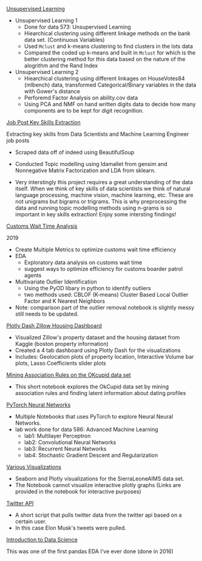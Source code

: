 

[Unsupervised Learning](https://github.com/chiwang03/Various-Data-Science-Projects/tree/master/Unsupervised%20Learning)

- Unsupervised Learning 1 
  - Done for data 573: Unsupervised Learning 
  - Hiearchical clustering using different linkage methods on the bank data set. (Continuous Variables) 
  - Used `Mclust` and k-means clustering to find clusters in the lots data
  - Compared the coded up k-means and built in `Mclust` for which is the better clustering method for this data based on the nature of the alogrithm and the Rand Index
- Unsupervised Learning 2
  - Hiearchical clustering using different linkages on HouseVotes84 (mlbench) data, transformed Categorical/Binary variables in the data with Gower's distance
  - Perforemd Factor Analysis on ability.cov data 
  - Using PCA and NMF on hand written digits data to decide how many components are to be kept for digit recognition. 
  
[Job Post Key Skills Extraction](https://github.com/ChiWang03/Various-Data-Science-Projects/tree/master/Job%20Post%20Key%20Skills%20Extraction)

Extracting key skills from Data Scientists and Machine Learning Engineer job posts

- Scraped data off of indeed using BeautifulSoup

- Conducted Topic modelling using ldamallet from gensim and Nonnegative Matrix Factorization and LDA from sklearn.

- Very interstingly this project requires a great understanding of the data itself. When we think of key skills of data scientists we think of natural language processing, machine vision, machine learning, etc. These are not unigrams but bigrams or trigrams. This is why preprocessing the data and running topic modelling methods using n-grams is so important in key skills extraction! Enjoy some intersting findings!

[Customs Wait Time Analysis](https://github.com/ChiWang03/Various-Data-Science-Projects/tree/master/Customs%20Wait%20Time%20Analysis)

2019


* Create Multiple Metrics to optimize customs wait time efficiency
* EDA
  * Exploratory data analysis on customs wait time
  * suggest ways to optimize efficiency for customs boarder patrol agents
* Multivariate Outlier Identification
  * Using the PyOD libary in python to identify outliers
  * two methods used: CBLOF (K-means) Cluster Based Local Outlier Factor and K Nearest Neighbors
* Note: comparison part of the outlier removal notebook is slightly messy still needs to be updated.

[Plotly Dash Zillow Housing Dashboard](https://github.com/chiwang03/Various-Data-Science-Projects/tree/master/Plotly%20Dash%20Zillow%20Housing%20Dashboard)

- Visualized Zillow's property dataset and the housing dataset from Kaggle (boston property information)
- Created a 4 tab dashboard using Plotly Dash for the visualizations
- Includes: Geolocation plots of property location, Interactive Volume bar plots, Lasso Coefficients slider plots

[Mining Association Rules on the OKcupid data set](https://github.com/chiwang03/Various-Data-Science-Projects/tree/master/Association%20Rules)

- This short notebook explores the OkCupid data set by mining association rules and finding latent information about dating profiles

[PyTorch Neural Networks](https://github.com/chiwang03/Various-Data-Science-Projects/tree/master/Pytorch%20Neural%20Networks)

- Multiple Notebooks that uses PyTorch to explore Neural Neural Networks. 
- lab work done for data 586: Advanced Machine Learning
  - lab1: Multilayer Perceptron
  - lab2: Convolutional Neural Networks
  - lab3: Recurrent Neural Networks
  - lab4: Stochastic Gradient Descent and Regularization
 
 [Various Visualizations](https://github.com/chiwang03/Various-Data-Science-Projects/tree/master/Various%20Visualizations)

- Seaborn and Plotly visualizations for the SierraLeoneAIMS data set. 
- The Notebook cannot visualize interactive plotly graphs (Links are provided in the notebook for interactive purposes)

[Twitter API](https://github.com/chiwang03/Various-Data-Science-Projects/tree/master/Twitter%20API)

- A short script that pulls twitter data from the twitter api based on a certain user.
- In this case Elon Musk's tweets were pulled. 

[Introduction to Data Science]()

This was one of the first pandas EDA I've ever done (done in 2016)

